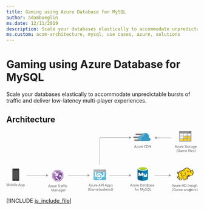 ```yaml
---
title: Gaming using Azure Database for MySQL
author: adamboeglin
ms.date: 12/11/2019
description: Scale your databases elastically to accommodate unpredictable bursts of traffic and deliver low-latency multi-player experiences.
ms.custom: acom-architecture, mysql, use cases, azure, solutions
---
```

# Gaming using Azure Database for MySQL

Scale your databases elastically to accommodate unpredictable bursts of traffic and deliver low-latency multi-player experiences.


## Architecture

<svg class="architecture-diagram" aria-labelledby="gaming-using-azure-database-for-mysql" height="248.39" viewbox="0 0 775.025 248.39" width="775.025" xmlns="https://www.w3.org/2000/svg"><title id="gaming-using-azure-database-for-mysql">Gaming using Azure Database for MySQL</title><desc>Scale your databases elastically to accommodate unpredictable bursts of traffic and deliver low-latency, multi-player experiences.</desc><text fill="#5b5b5b" font-family="SegoeUI, Segoe UI" font-size="14" transform="translate(0 223.302)">Mobile App</text><text fill="#5b5b5b" font-family="SegoeUI, Segoe UI" font-size="14" transform="translate(168.992 227.085)">Azu<tspan letter-spacing="-0.013em" x="23.283" y="0">r</tspan><tspan x="27.966" y="0">e </tspan><tspan letter-spacing="-0.087em" x="39.122" y="0">T</tspan><tspan x="45.24" y="0">raffic </tspan><tspan x="12.257" y="16.8">Manager</tspan></text><text fill="#5b5b5b" font-family="SegoeUI, Segoe UI" font-size="14" transform="translate(333.343 224.085)">Azu<tspan letter-spacing="-0.013em" x="23.283" y="0">r</tspan><tspan x="27.966" y="0">e API Apps</tspan><tspan x="-2.604" y="16.8">(Game </tspan><tspan letter-spacing="-0.013em" x="41.563" y="16.8">b</tspan><tspan x="49.608" y="16.8">ac</tspan><tspan letter-spacing="-0.02em" x="63.198" y="16.8">k</tspan><tspan x="69.877" y="16.8">end)</tspan></text><text fill="#5b5b5b" font-family="SegoeUI, Segoe UI" font-size="14" transform="translate(501.738 224.085)">Azu<tspan letter-spacing="-0.013em" x="23.283" y="0">r</tspan><tspan x="27.966" y="0">e Data</tspan><tspan letter-spacing="-0.013em" x="67.929" y="0">b</tspan><tspan x="75.975" y="0">ase </tspan><tspan x="17.49" y="16.8">for MySQL</tspan></text><text fill="#5b5b5b" font-family="SegoeUI, Segoe UI" font-size="14" transform="translate(517.796 67.085)">Azu<tspan letter-spacing="-0.013em" x="23.283" y="0">r</tspan><tspan x="27.966" y="0">e CDN</tspan></text><text fill="#5b5b5b" font-family="SegoeUI, Segoe UI" font-size="14" transform="translate(682.584 67.085)">Azu<tspan letter-spacing="-0.013em" x="23.283" y="0">r</tspan><tspan x="27.966" y="0">e </tspan><tspan letter-spacing="-0.032em" x="39.122" y="0">S</tspan><tspan letter-spacing="-0.008em" x="46.108" y="0">t</tspan><tspan x="50.743" y="0">orage</tspan><tspan x="6.843" y="16.8">(Game files)</tspan></text><line fill="none" stroke="#969696" stroke-miterlimit="10" stroke-width="1.5" x1="331" x2="249.734" y1="179.33" y2="179.33"></line><polygon fill="#969696" points="329.468 174.094 338.535 179.33 329.468 184.565 329.468 174.094"></polygon><line fill="none" stroke="#969696" stroke-miterlimit="10" stroke-width="1.5" x1="163" x2="81.734" y1="179.33" y2="179.33"></line><polygon fill="#969696" points="161.468 174.094 170.535 179.33 161.468 184.565 161.468 174.094"></polygon><line fill="none" stroke="#969696" stroke-miterlimit="10" stroke-width="1.5" x1="498.992" x2="417.726" y1="179.33" y2="179.33"></line><polygon fill="#969696" points="497.459 174.094 506.526 179.33 497.459 184.565 497.459 174.094"></polygon><polyline fill="none" points="498.992 26.33 417.726 26.33 378.303 26.33 378.303 137.8" stroke="#969696" stroke-miterlimit="10" stroke-width="1.5"></polyline><polygon fill="#969696" points="497.459 21.094 506.526 26.33 497.459 31.565 497.459 21.094"></polygon><line fill="none" stroke="#969696" stroke-miterlimit="10" stroke-width="1.5" x1="660.992" x2="599.726" y1="179.33" y2="179.33"></line><polygon fill="#969696" points="659.459 174.094 668.526 179.33 659.459 184.565 659.459 174.094"></polygon><line fill="none" stroke="#969696" stroke-miterlimit="10" stroke-width="1.5" x1="607.261" x2="668.526" y1="27.33" y2="27.33"></line><polygon fill="#969696" points="608.793 32.565 599.726 27.33 608.793 22.094 608.793 32.565"></polygon><path d="M51.7,199.459a2.224,2.224,0,0,1-2.27,2.018H26.471a2.17,2.17,0,0,1-2.018-2.018V154.052a2.17,2.17,0,0,1,2.018-2.018H49.427a2.224,2.224,0,0,1,2.27,2.018Z" fill="#333"></path><polygon fill="#505050" points="50.184 194.414 25.715 194.414 25.715 159.097 50.184 159.097 50.184 194.414 50.184 194.414"></polygon><path d="M45.391,155.313a.247.247,0,0,1-.252.252H30.76a.247.247,0,0,1-.252-.252h0c0-.252,0-.5.252-.5H45.139c.252,0,.252.252.252.5Z"></path><path d="M28.489,197.946a.669.669,0,0,1-.757.757H26.471a.669.669,0,0,1-.757-.757h0a.805.805,0,0,1,.757-.757h1.261a.805.805,0,0,1,.757.757Z" fill="#737373"></path><path d="M50.184,197.946a.805.805,0,0,1-.757.757H48.166a.669.669,0,0,1-.757-.757h0a.805.805,0,0,1,.757-.757h1.261a1.137,1.137,0,0,1,.757.757Z" fill="#737373"></path><path d="M40.85,197.946a1.338,1.338,0,0,1-1.514,1.514H36.562a1.454,1.454,0,0,1-1.514-1.514h0a1.628,1.628,0,0,1,1.514-1.514h2.775a1.454,1.454,0,0,1,1.514,1.514Z" fill="#737373"></path><polygon fill="#804998" points="230.303 189.75 230.303 170.929 217.134 157.8 198.499 157.8 185.303 171.326 185.303 189.683 198.472 202.8 217.134 202.8 230.303 189.75"></polygon><path d="M216.387,159.6H199.242L187.1,172.044v16.888L199.219,201h17.169L228.5,188.994V171.679Zm-1.021,38.916h-.137l-10.152-10.3,2.144-2.4h-7.359v7.544l2.409-2.594,7.981,7.747H200.245L189.587,187.9V173.055l2.99-3.065,7.946,7.159-4.526,4.7H210.45v-14.36l-4.725,4.711-8-7.491,2.561-2.625H215.36l10.659,10.626v13.271l-5.06-4.768,3.706-3.335H214.42v9.675l3.348-3.322,5.731,6.223Z" fill="#fff" opacity="0.8" style="isolation: isolate"></path><polygon fill="#fff" opacity="0.2" points="223.909 164.555 217.134 157.8 198.499 157.8 185.303 171.326 185.303 189.684 192.055 196.409 223.909 164.555" style="isolation: isolate"></polygon><path d="M353.047,196.781a2.025,2.025,0,0,0,2.019,2.019H401.5a2.025,2.025,0,0,0,2.019-2.019V165.187H353.047Z" fill="#59b4d9"></path><path d="M397.46,159.535a2.12,2.12,0,1,0-4.239,0v21.3h-4.138a12.86,12.86,0,0,0-3.432-6.662,12.514,12.514,0,0,0-8.984-3.735,12.687,12.687,0,0,0-8.984,3.735,2.141,2.141,0,1,0,3.028,3.028,8.314,8.314,0,0,1,5.955-2.423,8.755,8.755,0,0,1,5.955,2.423,8.378,8.378,0,0,1-5.955,14.333,8.755,8.755,0,0,1-5.955-2.423,2.141,2.141,0,1,0-3.028,3.028,12.514,12.514,0,0,0,8.984,3.735,12.687,12.687,0,0,0,8.984-3.735,12.445,12.445,0,0,0,3.533-7.066h6.157a2.07,2.07,0,0,0,2.12-2.12Z" fill="#fff"></path><path d="M376.667,177.906a5.031,5.031,0,0,0-4.542,2.927h-8.782v-21.3a2.07,2.07,0,0,0-2.12-2.12,2.114,2.114,0,0,0-2.019,2.12v23.418a2.07,2.07,0,0,0,2.12,2.12h10.9a5.024,5.024,0,0,0,9.589-2.12A5.216,5.216,0,0,0,376.667,177.906Z" fill="#fff"></path><path d="M401.5,155.8H355.066a2.025,2.025,0,0,0-2.019,2.019v7.671h50.469v-7.671A2.025,2.025,0,0,0,401.5,155.8" fill="#a0a1a2"></path><path d="M355.066,155.8a2.025,2.025,0,0,0-2.019,2.019v38.962a2.025,2.025,0,0,0,2.019,2.019h2.221l39.77-43Z" fill="#fff" opacity="0.2" style="isolation: isolate"></path><path d="M531.551,152.524v40.993c0,4.315,9.537,7.724,21.236,7.724V152.524Z" fill="#005f87"></path><path d="M552.559,201.235h.339c11.811,0,21.2-3.5,21.2-7.815V152.4l-21.535.127Z" fill="#0f80b0"></path><path d="M574.134,152.524c0,4.2-9.537,7.724-21.236,7.724s-21.347-3.525-21.347-7.724,9.537-7.724,21.236-7.724,21.347,3.545,21.347,7.724" fill="#fff"></path><path d="M569.819,152.068c0,2.841-7.6,5.11-16.921,5.11s-17.032-2.249-17.032-5.11,7.6-5.11,16.921-5.11,17.032,2.269,17.032,5.11" fill="#7fb900"></path><path d="M566.183,155.132c2.269-.907,3.545-1.93,3.545-3.064-.02-2.841-7.592-5.242-16.906-5.242s-16.956,2.4-16.956,5.242c0,1.134,1.362,2.269,3.545,3.064,3.044-1.246,7.962-1.722,13.411-1.722s10.3.587,13.366,1.722" fill="#b7d332"></path><path d="M569.536,181.8a4.281,4.281,0,0,1-4.052,4.533h-9.116v-3.545h8.1c.506-.041.927-1.469.927-1.469l-.927.456h-5.065c-2.026,0-3.545-1.19-3.545-3.039v-5.571l-1.519-.506v9.623H550.29v-7.354l-2.32,5.13c-.587,1.362-1.2,2.223-2.745,2.223a3.626,3.626,0,0,1-3.414-2.223l-2.158-5.374v7.6H535.6V171.014c0-1.307.253-2.107,1.448-2.482a5.931,5.931,0,0,1,1.722-.294,3.191,3.191,0,0,1,3.094,1.98l3.358,6.488,2.7-6.488a3.2,3.2,0,0,1,3.089-1.98,6.432,6.432,0,0,1,1.7.273,2.382,2.382,0,0,1,1.621,2.623v1.4c0,.066-.066.116,0,.116h6.078v5.065a1.519,1.519,0,0,0,1.013.506h3.545v-5.571h4.558Z" fill="#fff"></path><polygon fill="#fcd116" points="714.248 159.774 709.623 160.567 705.526 162.417 701.958 164.664 698.522 168.761 696.672 170.743 694.821 171.404 694.293 170.215 695.218 169.025 695.35 167.307 696.011 167.307 696.539 167.836 696.407 166.118 695.747 165.589 695.747 164.928 694.161 165.853 692.575 167.571 692.311 169.157 692.971 170.479 693.5 172.593 694.689 173.122 696.011 173.122 697.2 172.329 696.407 176.426 697.2 180.919 696.275 183.033 693.5 186.073 693.896 188.055 695.35 190.17 697.861 191.888 699.315 192.152 700.768 192.152 699.843 196.117 703.279 197.57 707.64 198.099 709.094 197.042 709.226 194.531 710.944 191.756 711.076 189.509 715.041 189.906 718.741 189.509 715.041 191.756 715.702 194.399 717.948 198.099 720.327 199.024 722.045 198.363 722.838 196.778 726.671 193.87 727.464 194.531 733.411 194.795 734.6 193.738 734.732 192.02 734.336 191.359 734.071 186.734 732.089 182.769 732.353 180.919 733.543 181.58 736.979 184.751 738.565 184.884 740.415 184.091 742.265 182.769 743.19 179.73 748.476 180.126 751.78 178.805 754.423 176.426 756.273 172.858 756.802 168.629 756.405 163.871 755.348 159.51 754.291 158.056 752.837 157.66 750.326 160.435 748.08 161.228 746.097 157.924 744.115 156.074 742.926 155.413 738.697 151.713 735.129 149.863 731.693 149.598 727.596 150.259 724.028 151.581 721.649 153.563 719.666 155.942 717.684 156.47 714.248 159.774"></polygon><polygon fill="#1e1e1e" points="696.407 175.761 696.936 176.422 697.068 175.629 696.672 175.629 696.407 175.761"></polygon><path d="M757.2,163.607a14.653,14.653,0,0,0-1.586-5.286c-.132-.132-.264-.4-.4-.529a5.457,5.457,0,0,0-1.454-.925,1.96,1.96,0,0,0-1.718,0c-.132.132-.264.132-.4.264a7.33,7.33,0,0,0-.793,1.057,9.318,9.318,0,0,1-.925,1.189,5.128,5.128,0,0,1-1.454.793,5.128,5.128,0,0,0-.793-1.454,12.4,12.4,0,0,0-1.189-1.586l-1.057-1.057-1.189-.793a29.418,29.418,0,0,1-3.172-2.511c-.4-.4-.925-.793-1.322-1.189a11.711,11.711,0,0,0-7-3.04,19.132,19.132,0,0,0-7.929,1.718,13.93,13.93,0,0,0-3.436,2.114,18.967,18.967,0,0,0-2.511,2.907,3.91,3.91,0,0,0-1.322.264,4.69,4.69,0,0,0-1.586,1.057,8.55,8.55,0,0,1-1.189,1.057h0l-1.057,1.057a28.952,28.952,0,0,0-6.872,1.718,19.8,19.8,0,0,0-5.683,3.436,9.936,9.936,0,0,0-1.982,2.114,21.524,21.524,0,0,0-1.454,2.247l-1.189,1.189a2.742,2.742,0,0,1-1.322.793h0a1.023,1.023,0,0,1-.4.132v-.132a3.389,3.389,0,0,0,.793-2.511c.132.132.132.264.264.4s.132.264.264.4l.264-.264.4.132a5.542,5.542,0,0,0,.132-2.114,1.816,1.816,0,0,0-.661-1.057c0-.132.132-.132.132-.264a1.91,1.91,0,0,0,.264-.925l-.264-.132h0l.264.132.4-.264-.529.132a8.585,8.585,0,0,0-3.568,2.247,5.868,5.868,0,0,0-1.057,1.454,2.949,2.949,0,0,0-.4,1.718,3.97,3.97,0,0,0,.793,1.454,8.422,8.422,0,0,0,.264.925,1.878,1.878,0,0,1,.264.793,2.746,2.746,0,0,0,1.454,1.322,3.221,3.221,0,0,0,1.586,0c-.132.661-.132,1.322-.264,1.982a27.663,27.663,0,0,0,.132,3.172,1.676,1.676,0,0,0,.132.793c0,.264.132.529.132.793a1.878,1.878,0,0,0-.264.793,5.523,5.523,0,0,1-.529,1.322l-1.057,1.057-.925.925-.264.264a1.625,1.625,0,0,0-.661,1.85,18.821,18.821,0,0,0,.661,2.114,8.032,8.032,0,0,0,1.322,1.85,14.113,14.113,0,0,0,3.3,2.114,3.92,3.92,0,0,0,2.114.264c0,.132,0,.264-.132.264a6.443,6.443,0,0,0-.4.925c-.793,1.85,0,2.775,1.322,3.3a12.99,12.99,0,0,0,2.114.661c.132,0,.264.132.529.132a19.751,19.751,0,0,0,3.7.793c1.454.132,2.775-.264,3.172-1.586a5.816,5.816,0,0,0,.264-1.322V195.06a7.076,7.076,0,0,1,.925-1.586c0-.132.132-.132.132-.264.264-.529.529-.793.529-1.189v-1.586a15.994,15.994,0,0,0,2.511.132H715.7c-.132,0-.264.132-.4.132a.129.129,0,0,0-.132.132c-1.189.529-1.189,1.718-.793,2.775a6.285,6.285,0,0,0,1.454,2.643,10.365,10.365,0,0,0,2.643,3.04c1.057.661,2.247.661,3.832-.132a2.746,2.746,0,0,0,1.322-1.454c.132-.132.264-.4.4-.529a19.778,19.778,0,0,1,1.982-1.586,5.6,5.6,0,0,1,.925-.661,4.4,4.4,0,0,0,.793.4,4.955,4.955,0,0,0,1.454.132h3.436a3.823,3.823,0,0,0,2.247-.4,2.286,2.286,0,0,0,1.057-1.982V192.02a1.757,1.757,0,0,0-.4-.925v-2.907a6.633,6.633,0,0,0-.264-1.586,6.442,6.442,0,0,0-.529-1.454c-.132-.4-.264-.661-.4-1.057l-.264.132h0l.264-.132h0a8.084,8.084,0,0,0-.661-1.586v-.4l.529.529.793.793a9.1,9.1,0,0,0,1.718,1.454,3.19,3.19,0,0,0,2.247.529,5.239,5.239,0,0,0,2.907-1.057,6.459,6.459,0,0,0,1.85-2.379c.132-.264.132-.529.264-.793,0-.264.132-.4.132-.661a15.132,15.132,0,0,0,4.229.132,11.72,11.72,0,0,0,3.832-1.057,9.717,9.717,0,0,0,3.832-3.832h0a14.938,14.938,0,0,0,1.85-5.947C757.727,168.232,757.595,165.853,757.2,163.607ZM737.375,179.6c-.4,1.322-1.057,3.568.793,3.965a2.354,2.354,0,0,0,1.982-.4,3.724,3.724,0,0,1-1.718,0,1.159,1.159,0,0,1-.925-.793c.132.132.4.132.925.264,1.322.264,2.643-.264,2.907-1.322a13.663,13.663,0,0,1,.4-1.586,8.422,8.422,0,0,0,.925.264c-.132.529-.4,1.057-.529,1.718a3.737,3.737,0,0,1-3.7,2.511c-1.454,0-2.247-.925-3.3-1.718-.661-.529-1.322-1.189-1.982-1.718a14.62,14.62,0,0,1-4.758-2.379,9.045,9.045,0,0,0,3.568,2.775,34.584,34.584,0,0,1-1.718,6.343c-.264,1.057-2.775,5.154-3.568,5.55-.529.264-3.568,2.907-4.229,3.3a5.93,5.93,0,0,1-1.454,1.718c-1.982,1.057-3.3-.925-4.361-2.643-.529-.793-1.85-3.04-.661-3.7,1.057-.529,1.718-1.057,2.907-1.718a4.016,4.016,0,0,0,.661.925c0-.4-.132-.661-.132-1.057a3.772,3.772,0,0,1,0-1.718c0-.529.132-1.189.132-1.718-.132.661-.529,1.189-.661,1.85a1.191,1.191,0,0,0-.132.661,21.353,21.353,0,0,1-7.665.132c-.132-.925-.4-1.982-.529-2.643V190.7a3.008,3.008,0,0,1-.529,2.114c-.4.793-.661.925-1.322,2.247a11.368,11.368,0,0,1-.132,2.114c-.4,1.322-3.965.264-4.89,0-1.189-.264-3.568-.793-3.04-2.379a19.168,19.168,0,0,0,1.189-4.758,25.648,25.648,0,0,1-4.493-11.1,13.782,13.782,0,0,1,.529-6.476,17.58,17.58,0,0,1,4.625-7.268c3.04-2.643,5.815-3.7,10.308-4.361-1.057,1.189-2.114,2.511-3.3,3.832a20.478,20.478,0,0,0-2.643,4.229c-1.057,2.114-1.057,2.907.4,4.625,1.189,1.586,1.85,2.247,2.247,3.832a8.559,8.559,0,0,0-.661,2.775c1.454,1.586,2.511,2.643,3.832,2.907a5.118,5.118,0,0,0,3.7-.4c2.643-1.322,5.154-3.172,8.194-3.3,1.454-3.436,1.322-6.343.529-9.779a58.531,58.531,0,0,1-.793-6.74,17.227,17.227,0,0,0-.264,6.872c.529,2.907.925,6.079-.529,8.59-2.775.264-5.154,1.85-7.665,3.172a4.364,4.364,0,0,1-3.172.264c-.793-.132-1.454-.793-2.643-2.114a6.139,6.139,0,0,1,.793-3.04,57.631,57.631,0,0,1,3.172-5.418c-1.322,1.718-2.643,3.172-3.7,4.758a12.324,12.324,0,0,0-1.982-3.172,2.784,2.784,0,0,1-.4-3.436,14.2,14.2,0,0,1,2.643-4.229c2.114-2.379,4.1-4.89,6.476-7.268a5.035,5.035,0,0,1,3.436-1.454c1.586-.264,3.04-.529,4.625-.925a26.978,26.978,0,0,1-4.493.4h0c1.454-1.85,2.247-2.907,4.625-3.965,5.815-2.511,9.515-2.775,14.008,1.057a31.639,31.639,0,0,0,3.436,2.775,5.816,5.816,0,0,0-1.322.264,5.038,5.038,0,0,1,1.982.132c.132.132.4.264.529.4a5.381,5.381,0,0,1,1.85,1.586,17.5,17.5,0,0,1,1.586,2.643c-.264-.132-.529-.132-.793-.264a.8.8,0,0,0-.529-.132,1.589,1.589,0,0,0-1.057.264h0a4.306,4.306,0,0,1-1.718.529,1.459,1.459,0,0,0,1.057,0h.132c-.132.132-.132.4-.264.661a2.249,2.249,0,0,0,.132.925h0c0,.132.132.132.132.264-.264.132-.4.132-.661.264a12.736,12.736,0,0,1,3.172,0c.132.4.132.661.264,1.057h-.4a1.808,1.808,0,0,0-1.85-.132c-2.247.529-1.718,1.85-2.775,3.832,1.057-1.322,1.057-2.775,2.775-3.172.4-.132.661-.264.925-.132a2.593,2.593,0,0,0-1.189,1.189c-.529,1.454-.132,2.511-.793,3.832.661-1.189.661-2.247,1.322-3.568.264-.4,1.057-1.189,1.454-1.189h.4a12.866,12.866,0,0,1,.132,2.114c-.132,1.189-.4,2.907-.529,3.568a9.474,9.474,0,0,0,1.189-3.568,10,10,0,0,0,0-3.965c-.4-1.85,1.454-1.454,2.511-2.379.793-.661,1.322-1.586,1.982-2.247s1.85.264,2.114,1.057a26.308,26.308,0,0,1,1.454,10.572c-.4,3.3-1.982,7-4.89,8.59-3.7,2.114-8.194.793-11.894-.4a9.44,9.44,0,0,1-1.982-1.057A2.969,2.969,0,0,1,737.375,179.6Zm-3.3,13.348c-.132,1.322-.529,1.454-1.85,1.454a27.623,27.623,0,0,1-3.3-.132,7.179,7.179,0,0,1-1.454-.264c1.189-.925,3.3-4.625,3.7-5.947s.925-2.511,1.189-3.832a7.451,7.451,0,0,0,.529,1.586,7.821,7.821,0,0,1,.661,2.511,25.464,25.464,0,0,0,.132,3.172A2.045,2.045,0,0,1,734.071,192.945Zm-38.589-27.488a2.109,2.109,0,0,0-.4,1.057c-.4,1.454.132,2.775-1.189,3.832.661,1.189.529,1.718,1.982,1.189a5.457,5.457,0,0,0,1.454-.925c-.132.529-.4,1.057-.529,1.586,0,.132,0,.132-.132.264-1.057.4-2.379.661-2.907-.4a6.543,6.543,0,0,1-.529-1.718C691.518,168.629,694.029,166.25,695.482,165.457Zm.132,1.586a.8.8,0,0,1,.132-.529c0-.132,0-.132.132-.264.4.264.4.529.529,1.057C696.143,167.043,695.879,166.911,695.614,167.043Zm1.322,15.462a31.234,31.234,0,0,0,3.568,7.665h0a9.105,9.105,0,0,1-.4,1.057c-1.057,1.454-3.7-.661-4.493-1.454a5.346,5.346,0,0,1-1.586-2.907c-.132-.661,0-.661.529-1.189l1.982-1.982ZM747.287,160.7c0,.132.132.264.132.4l-.132.132c-.132-.132-.264-.4-.4-.529Zm-49.161,8.061Zm-2.114-3.172Zm-3.3,5.022Zm18.5,19.427Zm32.246-9.779Zm11.894-4.493Z" fill="#1e1e1e"></path><path d="M740.018,164.135a13.744,13.744,0,0,0-1.982.264c0-.264-.132-.4-.132-.661a1.876,1.876,0,0,0-1.189-1.057c.4-.264.925-.529,1.322-.793-1.057.529-2.247.4-3.172.925-.793.529-1.85,2.247-2.643,2.907a11.024,11.024,0,0,0,1.586-1.057,2.45,2.45,0,0,0,.264.925,2.082,2.082,0,0,0,.925.925,4.134,4.134,0,0,0-.661,1.322A11.547,11.547,0,0,1,740.018,164.135Z" fill="#1e1e1e"></path><path d="M730.5,162.153a5.216,5.216,0,0,1,3.3-4.1C730.635,158.849,730.107,160.171,730.5,162.153Z" fill="#1e1e1e"></path><path d="M735.657,177.219c-.132.4-.132,1.057-.264,1.454a5.72,5.72,0,0,1,.661-1.586c.264-.529.4-.529.925-.793a12.28,12.28,0,0,0,1.322-.661c-.4,0-1.057.264-1.454.264C735.921,176.029,735.789,176.294,735.657,177.219Z" fill="#1e1e1e"></path><path d="M718.741,159.378c-1.189,1.189-2.247,5.022-2.643,6.608.529-1.322,1.982-4.89,3.04-5.815a2.765,2.765,0,0,1,.793-.529c-.793,1.322-.661,1.586-.4,3.3a6.977,6.977,0,0,1,1.85-3.832c1.057-.264,2.114-.661,3.3-1.057-1.322.132-2.511.264-3.832.4C719.666,158.717,719.4,158.717,718.741,159.378Z" fill="#1e1e1e"></path><path d="M734.468,166.118a.887.887,0,0,1,1.586-.793v.132a8.551,8.551,0,0,0-1.189,1.057.422.422,0,0,1-.4-.4" fill="#fffacb"></path><text fill="#5b5b5b" font-family="SegoeUI, Segoe UI" font-size="14" transform="translate(670.421 225.957)">Azu<tspan letter-spacing="-0.013em" x="23.283" y="0">r</tspan><tspan x="27.966" y="0">e HD Insight</tspan><tspan x="1.647" y="16.8">(Game anal</tspan><tspan letter-spacing="0.003em" x="71.374" y="16.8">y</tspan><tspan x="78.189" y="16.8">tics)</tspan></text><path d="M563.121,15.982H525.808A2.814,2.814,0,0,1,523,13.177h0a2.814,2.814,0,0,1,2.805-2.805h37.313a2.814,2.814,0,0,1,2.805,2.805h0A2.814,2.814,0,0,1,563.121,15.982Z" fill="#7a7a7a"></path><path d="M555.546,39.408H521.041a2.814,2.814,0,0,1-2.805-2.805h0a2.814,2.814,0,0,1,2.805-2.805h34.505a2.814,2.814,0,0,1,2.805,2.805h0A2.814,2.814,0,0,1,555.546,39.408Z" fill="#7a7a7a"></path><path d="M551.479,28.045H516.971a2.814,2.814,0,0,1-2.806-2.805h0a2.814,2.814,0,0,1,2.805-2.805h34.505a2.814,2.814,0,0,1,2.805,2.805h0A2.814,2.814,0,0,1,551.479,28.045Z" fill="#7a7a7a"></path><path d="M584.3,33.376a5.958,5.958,0,0,0-5.883-6.032h-.849a19.087,19.087,0,0,0,.559-4.208A15.775,15.775,0,0,0,562.42,7.425a15.964,15.964,0,0,0-14.869,10.661,14.1,14.1,0,0,0-3.507-.561,10.719,10.719,0,0,0-10.661,10.941,10.809,10.809,0,0,0,10.661,10.942h34.648a6.2,6.2,0,0,0,5.611-6.032" fill="#3999c6"></path><path d="M549.655,39.267a9.99,9.99,0,0,1-2.945-5.33,10.543,10.543,0,0,1,11.642-13.046,15.274,15.274,0,0,1,8.837-12.625,17.9,17.9,0,0,0-4.769-.841,15.964,15.964,0,0,0-14.869,10.661,14.1,14.1,0,0,0-3.507-.561,10.719,10.719,0,0,0-10.661,10.941,10.809,10.809,0,0,0,10.661,10.942h0Z" fill="#fff" opacity="0.2" style="isolation: isolate"></path><path d="M699.8,40.7a1.837,1.837,0,0,0,1.9,1.9h46.2a1.837,1.837,0,0,0,1.9-1.9V7.6h-50Z" fill="#a0a1a2"></path><path d="M747.9,0H701.7a1.837,1.837,0,0,0-1.9,1.9V7.6h50V1.9A1.837,1.837,0,0,0,747.9,0" fill="#7a7a7a"></path><rect fill="#fff" height="7.6" width="12.6" x="718.603" y="10.9"></rect><rect fill="#fcd116" height="7.6" width="12.6" x="718.603" y="21.2"></rect><rect fill="#fcd116" height="7.6" width="12.6" x="733.603" y="21.2"></rect><rect fill="#fff" height="7.6" width="12.6" x="733.603" y="10.9"></rect><rect fill="#fff" height="7.6" width="12.6" x="703.603" y="10.9"></rect><rect fill="#fff" height="7.6" width="12.6" x="703.603" y="21.2"></rect><rect fill="#fcd116" height="7.6" width="12.6" x="703.603" y="31.4"></rect><rect fill="#fcd116" height="7.6" width="12.6" x="718.603" y="31.4"></rect><rect fill="#fcd116" height="7.6" width="12.6" x="733.603" y="31.4"></rect><path d="M701.7,0a2.043,2.043,0,0,0-1.9,1.9V40.7a2.043,2.043,0,0,0,1.9,1.9h2.1L743.4,0Z" fill="#fff" opacity="0.2" style="isolation: isolate"></path></svg>

[!INCLUDE [js_include_file](../../_js/index.md)]
